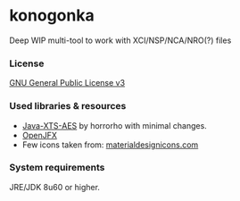 # konogonka

Deep WIP multi-tool to work with XCI/NSP/NCA/NRO(?) files

### License

[GNU General Public License v3](https://github.com/developersu/konogonka/blob/master/LICENSE)

### Used libraries & resources
* [Java-XTS-AES](https://github.com/horrorho/Java-XTS-AES) by horrorho with minimal changes.
* [OpenJFX](https://wiki.openjdk.java.net/display/OpenJFX/Main)
* Few icons taken from: [materialdesignicons.com](http://materialdesignicons.com/)

### System requirements

JRE/JDK 8u60 or higher.